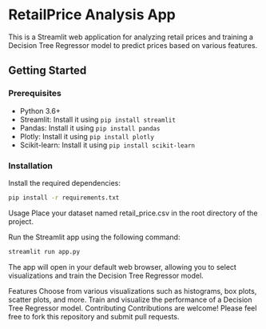 # RetailPrice Analysis App ##

This is a Streamlit web application for analyzing retail prices and training a Decision Tree Regressor model to predict prices based on various features.

## Getting Started


### Prerequisites

- Python 3.6+
- Streamlit: Install it using `pip install streamlit`
- Pandas: Install it using `pip install pandas`
- Plotly: Install it using `pip install plotly`
- Scikit-learn: Install it using `pip install scikit-learn`

### Installation


Install the required dependencies:

```bash
pip install -r requirements.txt
```

Usage
Place your dataset named retail_price.csv in the root directory of the project.

Run the Streamlit app using the following command:

```bash
streamlit run app.py
```

The app will open in your default web browser, allowing you to select visualizations and train the Decision Tree Regressor model.

Features
Choose from various visualizations such as histograms, box plots, scatter plots, and more.
Train and visualize the performance of a Decision Tree Regressor model.
Contributing
Contributions are welcome! Please feel free to fork this repository and submit pull requests.

